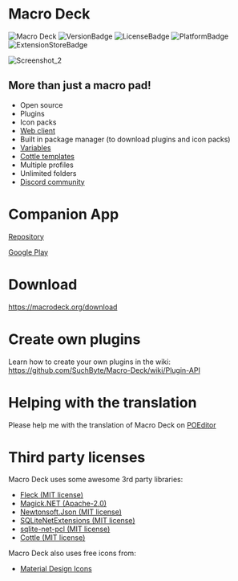 # Macro Deck
![Macro Deck](https://macrodeck.org/images/Macro%20Deck%20Mockup.png)
![VersionBadge](https://img.shields.io/github/v/release/Macro-Deck-org/Macro-Deck)
![LicenseBadge](https://img.shields.io/github/license/Macro-Deck-org/Macro-Deck)
![PlatformBadge](https://img.shields.io/badge/platform-windows-blue)
![ExtensionStoreBadge](https://img.shields.io/website?down_message=offline&label=Extension%20Store&up_message=online&url=https%3A%2F%2Fmacrodeck.org%2Fextensionstore%2Fextensionstore.php)


![Screenshot_2](https://user-images.githubusercontent.com/45011179/149414436-60e0ab75-e9ef-4ab8-a62e-b61ac9ae3f49.png)


## More than just a macro pad!

- Open source
- Plugins
- Icon packs
- [Web client](http://web.macrodeck.org)
- Built in package manager (to download plugins and icon packs)
- [Variables](https://github.com/SuchByte/Macro-Deck/wiki/Variables)
- [Cottle templates](https://cottle.readthedocs.io/en/stable/page/03-builtin.html)
- Multiple profiles
- Unlimited folders
- [Discord community](https://discord.gg/yr7TRaXum8)


# Companion App
[Repository](https://github.com/SuchByte/Macro-Deck-Client)

[Google Play](https://play.google.com/store/apps/details?id=com.suchbyte.macrodeck)

# Download
https://macrodeck.org/download

# Create own plugins
Learn how to create your own plugins in the wiki: https://github.com/SuchByte/Macro-Deck/wiki/Plugin-API

# Helping with the translation
Please help me with the translation of Macro Deck on [POEditor](https://poeditor.com/join/project/3y5UBkJvQD)

# Third party licenses
Macro Deck uses some awesome 3rd party libraries:
- [Fleck (MIT license)](https://github.com/statianzo/Fleck)
- [Magick.NET (Apache-2.0)](https://github.com/dlemstra/Magick.NET)
- [Newtonsoft.Json (MIT license)](https://www.newtonsoft.com/json)
- [SQLiteNetExtensions (MIT license)](https://bitbucket.org/twincoders/sqlite-net-extensions/src/master/)
- [sqlite-net-pcl (MIT license)](https://github.com/praeclarum/sqlite-net)
- [Cottle (MIT license)](https://github.com/r3c/cottle)

Macro Deck also uses free icons from:
- [Material Design Icons](https://materialdesignicons.com/)
